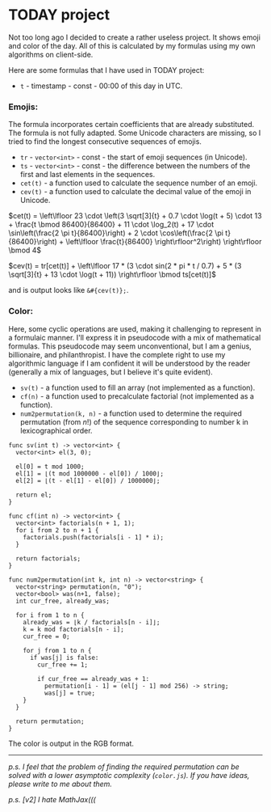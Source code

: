 # TODAY project

Not too long ago I decided to create a rather useless project. It shows emoji and color of the day. All of this is calculated by my formulas using my own algorithms on client-side.

Here are some formulas that I have used in TODAY project: 

* `t` - timestamp - const - 00:00 of this day in UTC.

### Emojis:
The formula incorporates certain coefficients that are already substituted. The formula is not fully adapted. Some Unicode characters are missing, so I tried to find the longest consecutive sequences of emojis.

* `tr` - `vector<int>` - const - the start of emoji sequences (in Unicode).
* `ts` - `vector<int>` - const - the difference between the numbers of the first and last elements in the sequences.
* `cet(t)` - a function used to calculate the sequence number of an emoji.
* `cev(t)` - a function used to calculate the decimal value of the emoji in Unicode.

$cet(t) = \left\lfloor 23 \cdot \left(3 \sqrt[3]{t} + 0.7 \cdot \log(t + 5) \cdot 13 + \frac{t \bmod 86400}{86400} + 11 \cdot \log_2(t) + 17 \cdot \sin\left(\frac{2 \pi t}{86400}\right) + 2 \cdot \cos\left(\frac{2 \pi t}{86400}\right) + \left\lfloor \frac{t}{86400} \right\rfloor^2\right) \right\rfloor \bmod 4$

$cev(t) = tr[cet(t)] + \left\lfloor 17 * (3 \cdot sin(2 * pi * t / 0.7) + 5 * (3 \sqrt[3]{t} + 13 \cdot \log(t + 11)) \right\rfloor \bmod ts[cet(t)]$

and is output looks like `&#{cev(t)};`.

### Color:
Here, some cyclic operations are used, making it challenging to represent in a formulaic manner. I'll express it in pseudocode with a mix of mathematical formulas. This pseudocode may seem unconventional, but I am a genius, billionaire, and philanthropist. I have the complete right to use my algorithmic language if I am confident it will be understood by the reader (generally a mix of languages, but I believe it's quite evident).

* `sv(t)` - a function used to fill an array (not implemented as a function).
* `cf(n)` - a function used to precalculate factorial (not implemented as a function).
* `num2permutation(k, n)` - a function used to determine the required permutation (from $n!$) of the sequence corresponding to number k in lexicographical order.

```
func sv(int t) -> vector<int> {
  vector<int> el(3, 0);

  el[0] = t mod 1000;
  el[1] = ⌊(t mod 1000000 - el[0]) / 1000⌋;
  el[2] = ⌊(t - el[1] - el[0]) / 1000000⌋;

  return el;
}
```

```
func cf(int n) -> vector<int> {
  vector<int> factorials(n + 1, 1);
  for i from 2 to n + 1 {
    factorials.push(factorials[i - 1] * i);
  }

  return factorials;
}
```

```
func num2permutation(int k, int n) -> vector<string> {
  vector<string> permutation(n, "0");
  vector<bool> was(n+1, false);
  int cur_free, already_was;

  for i from 1 to n {
    already_was = ⌊k / factorials[n - i]⌋;
    k = k mod factorials[n - i];
    cur_free = 0;

    for j from 1 to n {
      if was[j] is false:
        cur_free += 1;

        if cur_free == already_was + 1:
          permutation[i - 1] = (el[j - 1] mod 256) -> string;
          was[j] = true;
    }
  }

  return permutation;
}
```

The color is output in the RGB format.

---

*p.s. I feel that the problem of finding the required permutation can be solved with a lower asymptotic complexity (`color.js`). If you have ideas, please write to me about them.*

*p.s. [v2] I hate MathJax(((*
